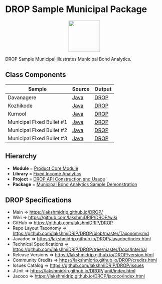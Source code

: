 # DROP Sample Municipal Package

<p align="center"><img src="https://github.com/lakshmiDRIP/DROP/blob/master/DRIP_Logo.gif?raw=true" width="100"></p>

DROP Sample Municipal illustrates Municipal Bond Analytics.


## Class Components

 |     Sample     | Source | Output |
 |----------------|--------|--------|
 | Davanagere | [Java](https://github.com/lakshmiDRIP/DROP/tree/master/src/main/java/org/drip/sample/municipal/Davanagere.java) | [DROP](https://github.com/lakshmiDRIP/DROP/blob/master/drop/org/drip/sample/municipal/Davanagere.drop) |
 | Kozhikode | [Java](https://github.com/lakshmiDRIP/DROP/tree/master/src/main/java/org/drip/sample/municipal/Kozhikode.java) | [DROP](https://github.com/lakshmiDRIP/DROP/blob/master/drop/org/drip/sample/municipal/Kozhikode.drop) |
 | Kurnool | [Java](https://github.com/lakshmiDRIP/DROP/tree/master/src/main/java/org/drip/sample/municipal/Kurnool.java) | [DROP](https://github.com/lakshmiDRIP/DROP/blob/master/drop/org/drip/sample/municipal/Kurnool.drop) |
 | Municipal Fixed Bullet #1 | [Java](https://github.com/lakshmiDRIP/DROP/tree/master/src/main/java/org/drip/sample/municipal/MunicipalFixedBullet1.java) | [DROP](https://github.com/lakshmiDRIP/DROP/blob/master/drop/org/drip/sample/MunicipalFixedBullet1/Davanagere.drop) |
 | Municipal Fixed Bullet #2 | [Java](https://github.com/lakshmiDRIP/DROP/tree/master/src/main/java/org/drip/sample/municipal/MunicipalFixedBullet2.java) | [DROP](https://github.com/lakshmiDRIP/DROP/blob/master/drop/org/drip/sample/municipal/MunicipalFixedBullet2.drop) |
 | Municipal Fixed Bullet #3 | [Java](https://github.com/lakshmiDRIP/DROP/tree/master/src/main/java/org/drip/sample/municipal/MunicipalFixedBullet3.java) | [DROP](https://github.com/lakshmiDRIP/DROP/blob/master/drop/org/drip/sample/municipal/MunicipalFixedBullet3.drop) |


## Hierarchy

 <ul>
	<li><b>Module </b> = <a href = "https://github.com/lakshmiDRIP/DROP/tree/master/ProductCore.md">Product Core Module</a></li>
	<li><b>Library</b> = <a href = "https://github.com/lakshmiDRIP/DROP/tree/master/FixedIncomeAnalyticsLibrary.md">Fixed Income Analytics</a></li>
	<li><b>Project</b> = <a href = "https://github.com/lakshmiDRIP/DROP/tree/master/src/main/java/org/drip/sample/README.md">DROP API Construction and Usage</a></li>
	<li><b>Package</b> = <a href = "https://github.com/lakshmiDRIP/DROP/tree/master/src/main/java/org/drip/sample/municipal/README.md">Municipal Bond Analytics Sample Demonstration</a></li>
 </ul>


## DROP Specifications

 * Main                     => https://lakshmidrip.github.io/DROP/
 * Wiki                     => https://github.com/lakshmiDRIP/DROP/wiki
 * GitHub                   => https://github.com/lakshmiDRIP/DROP
 * Repo Layout Taxonomy     => https://github.com/lakshmiDRIP/DROP/blob/master/Taxonomy.md
 * Javadoc                  => https://lakshmidrip.github.io/DROP/Javadoc/index.html
 * Technical Specifications => https://github.com/lakshmiDRIP/DROP/tree/master/Docs/Internal
 * Release Versions         => https://lakshmidrip.github.io/DROP/version.html
 * Community Credits        => https://lakshmidrip.github.io/DROP/credits.html
 * Issues Catalog           => https://github.com/lakshmiDRIP/DROP/issues
 * JUnit                    => https://lakshmidrip.github.io/DROP/junit/index.html
 * Jacoco                   => https://lakshmidrip.github.io/DROP/jacoco/index.html
